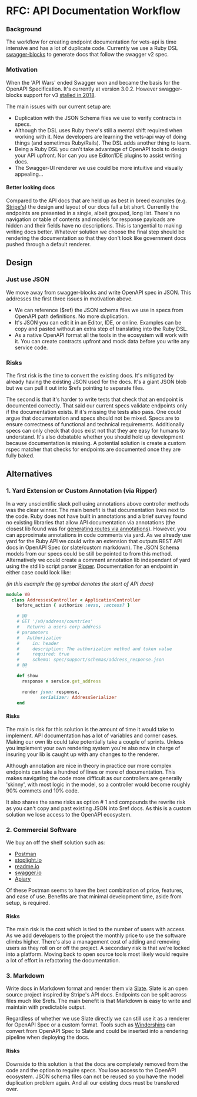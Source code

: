 # RFC: API Documentation Workflow

### Background

The workflow for creating endpoint documentation for vets-api is time intensive and has a lot of duplicate code. Currently we use a Ruby DSL [swagger-blocks](https://github.com/fotinakis/swagger-blocks) to generate docs that follow the swagger v2 spec. 

### Motivation

When the 'API Wars' ended Swagger won and became the basis for the OpenAPI Specification. It's currently at version 3.0.2. However swagger-blocks support for v3 [stalled in 2018](https://github.com/fotinakis/swagger-blocks/issues/110). 

The main issues with our current setup are:

*   Duplication with the JSON Schema files we use to verify contracts in specs. 
*   Although the DSL uses Ruby there's still a mental shift required when working with it.
New developers are learning the vets-api way of doing things (and sometimes Ruby/Rails). The DSL adds another thing to learn.
*   Being a Ruby DSL you can't take advantage of OpenAPI tools to design your API upfront. 
Nor can you use Editor/IDE plugins to assist writing docs.
*   The Swagger-UI renderer we use could be more intuitive and visually appealing... 

#### Better looking docs

Compared to the API docs that are held up as best in breed examples (e.g. [Stripe's](https://stripe.com/docs/api)) the design and layout of our docs 
fall a bit short. Currently the endpoints are presented in a single, albeit grouped, long list. There's no navigation 
or table of contents and models for response payloads are hidden and their fields have no descriptions. This is tangential to making writing docs better. Whatever solution we choose the final step should be rendering the documentation so that they don't look like government docs pushed through a default renderer.

## Design

### Just use JSON

We move away from swagger-blocks and write OpenAPI spec in JSON. This addresses the first three issues in motivation above.

*   We can reference ($ref) the JSON schema files we use in specs from OpenAPI path definitions. No more duplication.
*   It's JSON you can edit it in an Editor, IDE, or online. Examples can be copy and pasted without an extra step of 
translating into the Ruby DSL.
*   As a native OpenAPI format all the tools in the ecosystem will work with it. You can create contracts upfront and 
mock data before you write any service code.

### Risks

The first risk is the time to convert the existing docs. It's mitigated by already having the existing JSON used for the docs. 
It's a giant JSON blob but we can pull it out into $refs pointing to separate files.

The second is that it's harder to write tests that check that an endpoint is documented correctly. That said our current 
specs validate endpoints only if the documentation exists. If it's missing the tests also pass. One could argue that 
documentation and specs should not be mixed. Specs are to ensure correctness of functional and technical requirements. 
Additionally specs can only check that docs exist not that they are easy for humans to understand. It's also debatable 
whether you should hold up development because documentation is missing. A potential solution is create a custom rspec 
matcher that checks for endpoints are documented once they are fully baked.

## Alternatives
### 1. Yard Extension or Custom Annotation (via Ripper)

In a very unscientific slack poll using annotations above controller methods was the clear winner. The main benefit is 
that documentation lives next to the code. Ruby does not have built in annotations and a brief survey found no existing libraries that allow API documentation via annotations (the closest lib found was for [generating routes via annotations](https://github.com/mmichael0413/annotate_controllers)). However, you can approximate annotations in code comments via yard. As we already use yard for the Ruby API we could write an extension that outputs REST API docs in OpenAPI Spec (or slate/custom markdown). The JSON Schema models from our specs could be still be pointed to from this method. Alternatively we could create a comment annotation lib independant of yard using the std lib script parser [Ripper](https://ruby-doc.org/stdlib-2.5.1/libdoc/ripper/rdoc/Ripper.html). Documentation for an endpoint in either 
case could look like:

_(in this example the `@@` symbol denotes the start of API docs)_

```ruby
module V0
  class AddressesController < ApplicationController
    before_action { authorize :evss, :access? }

    # @@
    # GET '/v0/address/countries'
    #   Returns a users corp address
    # parameters
    #   Authorization
    #     in: header
    #     description: The authorization method and token value
    #     required: true
    #     schema: spec/support/schemas/address_response.json
    # @@

    def show
      response = service.get_address

      render json: response,
             serializer: AddressSerializer
    end
```

#### Risks

The main is risk for this solution is the amount of time it would take to implement. API documentation has a lot of variables and corner cases. Making our own lib could take potentially take a couple of sprints. Unless you implement your own rendering system you're also now in charge of insuring your lib is caught up with any changes to the renderer.

Although annotation are nice in theory in practice our more complex endpoints can take a hundred of lines or more of documentation. This makes navigating the code more difficult as our controllers are generally 'skinny', with most logic in the model, so a controller would become roughly 90% commets and 10% code.

It also shares the same risks as option # 1 and compounds the rewrite risk as you can't copy and past existing JSON into $ref docs. As this is a custom solution we lose access to the OpenAPI ecosystem. 

### 2. Commercial Software

We buy an off the shelf solution such as:

*   [Postman](https://www.getpostman.com/)
*   [stoplight.io](https://stoplight.io/)
*   [readme.io](https://readme.io/)
*   [swagger.io](https://swagger.io/)
*   [Apiary](https://apiary.io/)

Of these Postman seems to have the best combination of price, features, and ease of use. Benefits are that minimal development 
time, aside from setup, is required.

#### Risks
The main risk is the cost which is tied to the number of users with access. As we add developers to the project the monthly price to use the software climbs higher. There's also a management cost of adding and removing users as they roll on or off the project. A secondary risk is that we're locked into a platform. Moving back to open source tools most likely would require a lot of effort in refactoring the documentation.

### 3. Markdown

Write docs in Markdown format and render them via [Slate](https://github.com/lord/slate). Slate is an open source project inspired by Stripe's API docs. Endpoints can be split across files much like $refs. The main benefit is that Markdown is easy to write and maintain with predictable output.

Regardless of whether we use Slate directly we can still use it as a renderer for OpenAPI Spec or a custom format. Tools such as [Windershins](https://github.com/Mermade/widdershins) can convert from OpenAPI Spec to Slate and could be inserted into a rendering pipeline when deploying the docs.

#### Risks
Downside to this solution is that the docs are completely removed from the code and the option to require specs. You lose access to the OpenAPI ecosystem. JSON schema files can not be reused so you have the model duplication problem again. And all our existing docs must be transfered over.
